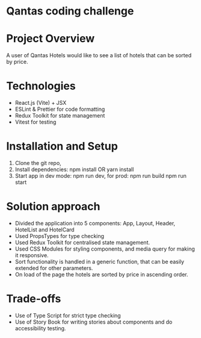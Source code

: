 # Qantas coding challenge

# Project Overview

A user of Qantas Hotels would like to see a list of hotels that can be sorted by price.

# Technologies

- React.js (Vite) + JSX
- ESLint & Prettier for code formatting
- Redux Toolkit for state management
- Vitest for testing

# Installation and Setup

1. Clone the git repo,
2. Install dependencies: npm install OR yarn install
3. Start app in dev mode: npm run dev,
   for prod: npm run build
   npm run start

# Solution approach

- Divided the application into 5 components: App, Layout, Header, HotelList and HotelCard
- Used PropsTypes for type checking
- Used Redux Toolkit for centralised state management.
- Used CSS Modules for styling components, and media query for making it responsive.
- Sort functionality is handled in a generic function, that can be easily extended for other parameters.
- On load of the page the hotels are sorted by price in ascending order.

# Trade-offs

- Use of Type Script for strict type checking
- Use of Story Book for writing stories about components and do accessibility testing.

